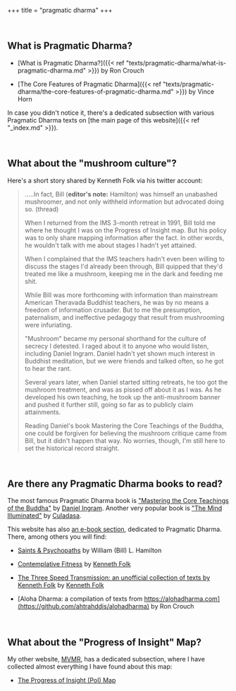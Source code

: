 +++
title = "pragmatic dharma"
+++

&nbsp;
## What is Pragmatic Dharma?

-  [What is Pragmatic Dharma?]({{< ref "texts/pragmatic-dharma/what-is-pragmatic-dharma.md" >}}) by Ron Crouch

- [The Core Features of Pragmatic Dharma]({{< ref "texts/pragmatic-dharma/the-core-features-of-pragmatic-dharma.md" >}}) by Vince Horn

In case you didn't notice it, there's a dedicated subsection with various Pragmatic Dharma texts on [the main page of this website]({{< ref "_index.md" >}}).

&nbsp;
## What about the "mushroom culture"?


Here's a short story shared by Kenneth Folk via his twitter account:

> 
> .....In fact, Bill (**editor's note:** Hamilton) was himself an unabashed mushroomer, and not only withheld information but advocated doing so. (thread)
>     
> When I returned from the IMS 3-month retreat in 1991, Bill told me where he thought I was on the Progress of Insight map. But his policy was to only share mapping information after the fact. In other words, he wouldn't talk with me about stages I hadn't yet attained.
> 
> When I complained that the IMS teachers hadn't even been willing to discuss the stages I'd already been through, Bill quipped that they'd treated me like a mushroom, keeping me in the dark and feeding me shit.
> 
> While Bill was more forthcoming with information than mainstream American Theravada Buddhist teachers, he was by no means a freedom of information crusader. But to me the presumption, paternalism, and ineffective pedagogy that result from mushrooming were infuriating.
> 
> "Mushroom" became my personal shorthand for the culture of secrecy I detested. I raged about it to anyone who would listen, including Daniel Ingram. Daniel hadn't yet shown much interest in Buddhist meditation, but we were friends and talked often, so he got to hear the rant.
> 
> Several years later, when Daniel started sitting retreats, he too got the mushroom treatment, and was as pissed off about it as I was. As he developed his own teaching, he took up the anti-mushroom banner and pushed it further still, going so far as to publicly claim attainments.
> 
> Reading Daniel's book Mastering the Core Teachings of the Buddha, one could be forgiven for believing the mushroom critique came from Bill, but it didn't happen that way. No worries, though, I'm still here to set the historical record straight.
> 


&nbsp;
## Are there any Pragmatic Dharma books to read?

The most famous Pragmatic Dharma book is ["Mastering the Core Teachings of the Buddha"](https://www.mctb.org/) by [Daniel Ingram](https://www.integrateddaniel.info/). Another very popular book is ["The Mind Illuminated"](https://www.goodreads.com/book/show/25942786-the-mind-illuminated) by [Culadasa](http://culadasa.com/about/).

This website has also [an e-book section](https://atrahhdis.github.io/#pd), dedicated to Pragmatic Dharma. There, among others you will find:

- [Saints & Psychopaths](https://github.com/ahtrahddis/saints) by William (Bill) L. Hamilton

- [Contemplative Fitness](https://github.com/ahrahddis/cfitness) by [Kenneth Folk](https://kennethfolkdharma.com/)

- [The Three Speed Transmission: an unofficial collection of texts by Kenneth Folk](https://github.com/ahtrahddis/kf3st) by [Kenneth Folk](https://kennethfolkdharma.com/)

- [Aloha Dharma: a compilation of texts from https://alohadharma.com](https://github.com/ahtrahddis/alohadharma) by Ron Crouch


&nbsp;
## What about the "Progress of Insight" Map?

My other website, [MVMR](https://mahasivipassana.com), has a dedicated subsection, where I have collected almost everything I have found about this map:

- [The Progress of Insight (PoI) Map](https://mahasivipassana.com/the-progress-of-insight-map/)
